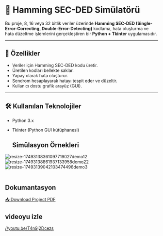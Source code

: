 # 📄 Hamming SEC-DED Simülatörü

Bu proje, 8, 16 veya 32 bitlik veriler üzerinde **Hamming SEC-DED (Single-Error-Correcting, Double-Error-Detecting)** kodlama, hata oluşturma ve hata düzeltme işlemlerini gerçekleştiren bir **Python + Tkinter** uygulamasıdır.

---

## 🎯 Özellikler
- Veriler için Hamming SEC-DED kodu üretir.
- Üretilen kodları bellekte saklar.
- Yapay olarak hata oluşturur.
- Sendrom hesaplayarak hatayı tespit eder ve düzeltir.
- Kullanıcı dostu grafik arayüz (GUI).

---

## 🛠 Kullanılan Teknolojiler
- Python 3.x
- Tkinter (Python GUI kütüphanesi)

  ## Simülasyon Örnekleri<br>
 ![resize-17493138361097719027demo12](https://github.com/user-attachments/assets/73eec22e-1145-4ca1-bf35-0e2ac157306a)
 ![resize-17493138861937133958demo22](https://github.com/user-attachments/assets/980fe611-0b12-488b-9012-cd53d292eaad)
 ![resize-17493139042103474496demo3](https://github.com/user-attachments/assets/f68fa66a-0597-4b5a-ba22-ca6193299c42)
<br><br>
## Dokumantasyon<br>
[📥 Download Project PDF](https://github.com/suhailkhaleqj/Hamming-SEC-DED-Simulator/raw/main/BLM230_Proje_SuhailKhaleqi_22360859401.pdf)<br>

## videoyu izle<br>
[//youtu.be/T4n9j2Dcezs](https://youtu.be/T4n9j2Dcezs)






